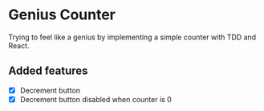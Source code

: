 # Genius Counter

Trying to feel like a genius by implementing a simple counter with TDD and React.

## Added features

- [x] Decrement button
- [x] Decrement button disabled when counter is 0
